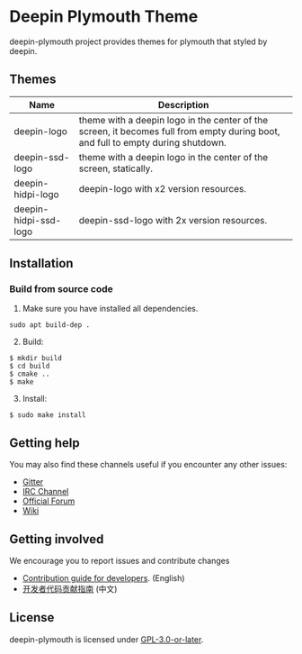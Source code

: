 # Deepin Plymouth Theme

deepin-plymouth project provides themes for plymouth that styled by deepin. 

## Themes

| Name                  | Description                                                  |
| --------------------- | ------------------------------------------------------------ |
| deepin-logo           | theme with a deepin logo in the center of the screen, it becomes full from empty during boot, and full to empty during shutdown. |
| deepin-ssd-logo       | theme with a deepin logo in the center of the screen, statically. |
| deepin-hidpi-logo     | deepin-logo with x2 version resources.                       |
| deepin-hidpi-ssd-logo | deepin-ssd-logo with 2x version resources.                   |

## Installation

### Build from source code

1. Make sure you have installed all dependencies.
````
sudo apt build-dep .
````
2. Build:

````
$ mkdir build
$ cd build
$ cmake ..
$ make
````

3. Install:
````
$ sudo make install
````


## Getting help

You may also find these channels useful if you encounter any other issues:

- [Gitter](https://gitter.im/orgs/linuxdeepin/rooms)
- [IRC Channel](https://webchat.freenode.net/?channels=deepin)
- [Official Forum](https://bbs.deepin.org/)
- [Wiki](https://wiki.deepin.org/)

## Getting involved

We encourage you to report issues and contribute changes

- [Contribution guide for developers](https://github.com/linuxdeepin/developer-center/wiki/Contribution-Guidelines-for-Developers-en). (English)
- [开发者代码贡献指南](https://github.com/linuxdeepin/developer-center/wiki/Contribution-Guidelines-for-Developers) (中文)

## License

deepin-plymouth is licensed under [GPL-3.0-or-later](LICENSE).
